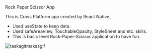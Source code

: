 Rock Paper Scissor App

This is Cross Platform app created by React Native,

- Used useState to keep data.
- Used safeAreaView, TouchableOpacity, StyleSheet and etc. skills.
- This is basic level Rock-Paper-Scissor application to  have fun.
  
 ![taskagitmakasgif](https://github.com/evliyademiray/Rock-Paper-Scissor-App/assets/139562305/77639e42-4857-4853-804d-2c271562a86a)
